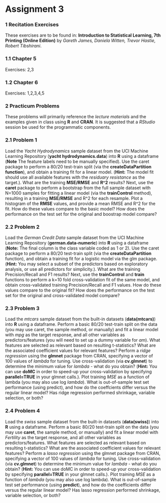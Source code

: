 # Assignment 3

### 1 Recitation Exercises

These exercises are to be found in: **Introduction to Statistical Learning,
7th Printing (Online Edition)** by *Gareth James, Daniela Witten, Trevor
Hastie, Robert Tibshirani*.

### 1.1 Chapter 5
Exercises: 2,3

### 1.2 Chapter 6
Exercises: 1,2,3,4,5

### 2 Practicum Problems
These problems will primarily reference the *lecture materials* and the examples
given in class using **R** and **CRAN**. It is suggested that a *RStudio* session be
used for the programmatic components.

### 2.1 Problem 1
Load the *Yacht Hydrodynamics* sample dataset from the UCI Machine Learning
Repository (**yacht hydrodynamics.data**) into **R** using a dataframe (**Note**
The feature labels need to be manually specified). Use the caret package to
perform a 80/20 test-train split (via the **createDataPartition function**), and
obtain a training fit for a linear model. (**Hint:** The model fit should use all
available features with the *residuary resistance* as the target.). What are the
training **MSE/RMSE** and **R^2** results? Next, use the **caret** package to perform a
bootstrap from the full sample dataset with N=1000 samples for fitting a linear
model (via the **trainControl** method), resulting in a training **MSE/RMSE** and
R^2 for each resample. Plot a histogram of the **RMSE** values, and provide a mean
RMSE and R^2 for the fit. How do these values compare to the basic model?
How does the performance on the test set for the original and boostrap model
compare?

### 2.2 Problem 2
Load the *German Credit Data* sample dataset from the UCI Machine Learning
Repository (**german.data-numeric**) into **R** using a dataframe (**Note:** The
final column is the class variable coded as 1 or 2). Use the caret package
to perform a 80/20 test-train split (via the **createDataPartition** function),
and obtain a training fit for a logistic model via the glm package. (**Hint:**
You may select a subset of the predictors based on exploratory analysis, or use
all predictors for simplicity.). What are the training Precision/Recall and F1
results? Next, use the **trainControl** and **train** functions to perform a k=10
fold cross-validation fit of the same model, and obtain cross-validated training
Precision/Recall and F1 values. How do these values compare to the original fit?
How does the performance on the test set for the original and cross-validated
model compare?

### 2.3 Problem 3
Load the *mtcars* sample dataset from the built-in datasets (**data(mtcars)**) into
**R** using a dataframe. Perform a basic 80/20 test-train split on the data (you
may use caret, the sample method, or manually) and fit a linear model with *mpg*
as the target response, and all other variables as predictors/features (you will
need to set up a dummy variable for *am*). What features are selected as relevant
based on resulting t-statistics? What are the associated coefficient values for
relevant features? Perform a *ridge regression* using the **glmnet** package from
CRAN, specifying a vector of 100 values of *lambda* for tuning. Use cross-validation (via
**cv.glmnet**) to determine the minimum value for *lambda* - what do you obtain? (**Hint:**
You can use **doMC** in order to speed-up your cross-validation by specifying
**parallel=TRUE** in your glmnet calls.). Plot training *MSE* as a function of
lambda (you may also use log *lambda*). What is out-of-sample test set performance (using
predict), and how do the coeffcients differ versus the regular linear model?
Has ridge regression performed shrinkage, variable selection, or both?

### 2.4 Problem 4
Load the *swiss* sample dataset from the built-in datasets (**data(swiss)**) into
**R** using a dataframe. Perform a basic 80/20 test-train split on the data (you
may use **caret**, the sample method, or manually) and fit a linear model with
*Fertility* as the target response, and all other variables as predictors/features.
What features are selected as relevant based on resulting t-statistics? What are
the associated coefficient values for relevant features? Perform a *lasso regression*
using the glmnet package from CRAN, specifying a vector of 100 values of *lambda*
for tuning. Use cross-validation (via **cv.glmnet**) to determine the minimum
value for *lambda* - what do you obtain? (**Hint:** You can use doMC in order to
speed-up your cross-validation by specifying **parallel=TRUE** in your glmnet
calls.). Plot training *MSE* as a function of *lambda* (you may also use log lambda). What is
out-of-sample test set performance (using **predict**), and how do the coefficients
differ versus the regular linear model? Has lasso regression performed shrinkage,
variable selection, or both?
